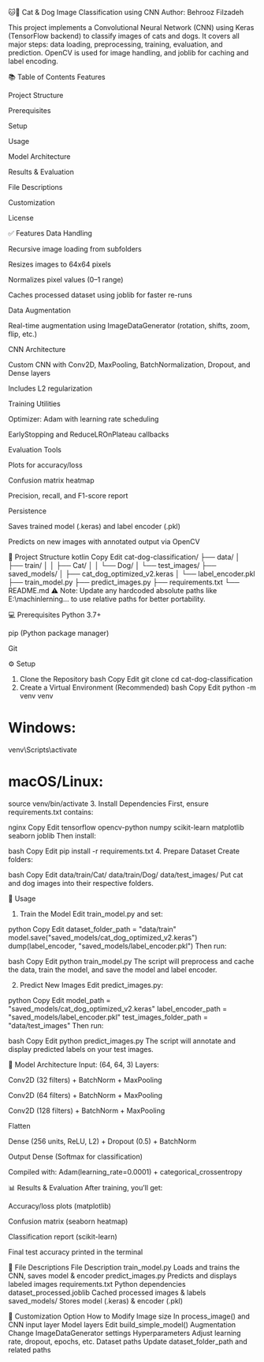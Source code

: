 🐱🐶 Cat & Dog Image Classification using CNN
Author: Behrooz Filzadeh

This project implements a Convolutional Neural Network (CNN) using Keras (TensorFlow backend) to classify images of cats and dogs. It covers all major steps: data loading, preprocessing, training, evaluation, and prediction. OpenCV is used for image handling, and joblib for caching and label encoding.

📚 Table of Contents
Features

Project Structure

Prerequisites

Setup

Usage

Model Architecture

Results & Evaluation

File Descriptions

Customization

License

✅ Features
Data Handling

Recursive image loading from subfolders

Resizes images to 64x64 pixels

Normalizes pixel values (0–1 range)

Caches processed dataset using joblib for faster re-runs

Data Augmentation

Real-time augmentation using ImageDataGenerator (rotation, shifts, zoom, flip, etc.)

CNN Architecture

Custom CNN with Conv2D, MaxPooling, BatchNormalization, Dropout, and Dense layers

Includes L2 regularization

Training Utilities

Optimizer: Adam with learning rate scheduling

EarlyStopping and ReduceLROnPlateau callbacks

Evaluation Tools

Plots for accuracy/loss

Confusion matrix heatmap

Precision, recall, and F1-score report

Persistence

Saves trained model (.keras) and label encoder (.pkl)

Predicts on new images with annotated output via OpenCV

📁 Project Structure
kotlin
Copy
Edit
cat-dog-classification/
├── data/
│   ├── train/
│   │   ├── Cat/
│   │   └── Dog/
│   └── test_images/
├── saved_models/
│   ├── cat_dog_optimized_v2.keras
│   └── label_encoder.pkl
├── train_model.py
├── predict_images.py
├── requirements.txt
└── README.md
⚠️ Note: Update any hardcoded absolute paths like E:\machinlerning\... to use relative paths for better portability.

💻 Prerequisites
Python 3.7+

pip (Python package manager)

Git

⚙️ Setup
1. Clone the Repository
bash
Copy
Edit
git clone <your-repo-url>
cd cat-dog-classification
2. Create a Virtual Environment (Recommended)
bash
Copy
Edit
python -m venv venv
# Windows:
venv\Scripts\activate
# macOS/Linux:
source venv/bin/activate
3. Install Dependencies
First, ensure requirements.txt contains:

nginx
Copy
Edit
tensorflow
opencv-python
numpy
scikit-learn
matplotlib
seaborn
joblib
Then install:

bash
Copy
Edit
pip install -r requirements.txt
4. Prepare Dataset
Create folders:

bash
Copy
Edit
data/train/Cat/
data/train/Dog/
data/test_images/
Put cat and dog images into their respective folders.

🚀 Usage
1. Train the Model
Edit train_model.py and set:

python
Copy
Edit
dataset_folder_path = "data/train"
model.save("saved_models/cat_dog_optimized_v2.keras")
dump(label_encoder, "saved_models/label_encoder.pkl")
Then run:

bash
Copy
Edit
python train_model.py
The script will preprocess and cache the data, train the model, and save the model and label encoder.

2. Predict New Images
Edit predict_images.py:

python
Copy
Edit
model_path = "saved_models/cat_dog_optimized_v2.keras"
label_encoder_path = "saved_models/label_encoder.pkl"
test_images_folder_path = "data/test_images"
Then run:

bash
Copy
Edit
python predict_images.py
The script will annotate and display predicted labels on your test images.

🧠 Model Architecture
Input: (64, 64, 3)
Layers:

Conv2D (32 filters) + BatchNorm + MaxPooling

Conv2D (64 filters) + BatchNorm + MaxPooling

Conv2D (128 filters) + BatchNorm + MaxPooling

Flatten

Dense (256 units, ReLU, L2) + Dropout (0.5) + BatchNorm

Output Dense (Softmax for classification)

Compiled with:
Adam(learning_rate=0.0001) + categorical_crossentropy

📊 Results & Evaluation
After training, you’ll get:

Accuracy/loss plots (matplotlib)

Confusion matrix (seaborn heatmap)

Classification report (scikit-learn)

Final test accuracy printed in the terminal

📄 File Descriptions
File	Description
train_model.py	Loads and trains the CNN, saves model & encoder
predict_images.py	Predicts and displays labeled images
requirements.txt	Python dependencies
dataset_processed.joblib	Cached processed images & labels
saved_models/	Stores model (.keras) & encoder (.pkl)

🔧 Customization
Option	How to Modify
Image size	In process_image() and CNN input layer
Model layers	Edit build_simple_model()
Augmentation	Change ImageDataGenerator settings
Hyperparameters	Adjust learning rate, dropout, epochs, etc.
Dataset paths	Update dataset_folder_path and related paths


